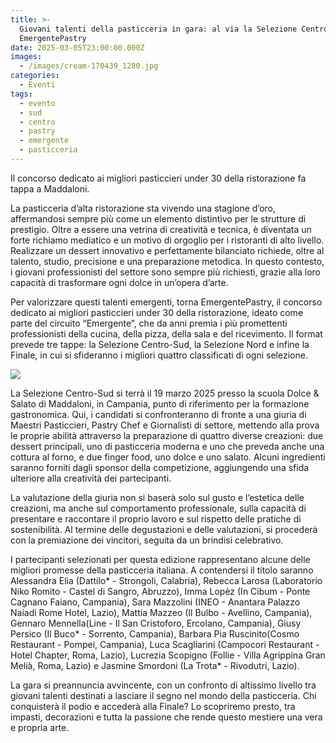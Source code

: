 ```yaml
---
title: >-
  Giovani talenti della pasticceria in gara: al via la Selezione Centro-Sud di
  EmergentePastry
date: 2025-03-05T23:00:00.000Z
images:
  - /images/cream-170439_1280.jpg
categories:
  - Eventi
tags:
  - evento
  - sud
  - centro
  - pastry
  - emergente
  - pasticceria
---
```


Il concorso dedicato ai migliori pasticcieri under 30 della ristorazione fa tappa a Maddaloni.

La pasticceria d’alta ristorazione sta vivendo una stagione d’oro, affermandosi sempre più come un elemento distintivo per le strutture di prestigio. Oltre a essere una vetrina di creatività e tecnica, è diventata un forte richiamo mediatico e un motivo di orgoglio per i ristoranti di alto livello. Realizzare un dessert innovativo e perfettamente bilanciato richiede, oltre al talento, studio, precisione e una preparazione metodica. In questo contesto, i giovani professionisti del settore sono sempre più richiesti, grazie alla loro capacità di trasformare ogni dolce in un’opera d’arte.

Per valorizzare questi talenti emergenti, torna EmergentePastry, il concorso dedicato ai migliori pasticcieri under 30 della ristorazione, ideato come parte del circuito “Emergente”, che da anni premia i più promettenti professionisti della cucina, della pizza, della sala e del ricevimento. Il format prevede tre tappe: la Selezione Centro-Sud, la Selezione Nord e infine la Finale, in cui si sfideranno i migliori quattro classificati di ogni selezione.

![](</images/emergente pastry centro sud.png>)

La Selezione Centro-Sud si terrà il 19 marzo 2025 presso la scuola Dolce & Salato di Maddaloni, in Campania, punto di riferimento per la formazione gastronomica. Qui, i candidati si confronteranno di fronte a una giuria di Maestri Pasticcieri, Pastry Chef e Giornalisti di settore, mettendo alla prova le proprie abilità attraverso la preparazione di quattro diverse creazioni: due dessert principali, uno di pasticceria moderna e uno che preveda anche una cottura al forno, e due finger food, uno dolce e uno salato. Alcuni ingredienti saranno forniti dagli sponsor della competizione, aggiungendo una sfida ulteriore alla creatività dei partecipanti.

La valutazione della giuria non si baserà solo sul gusto e l’estetica delle creazioni, ma anche sul comportamento professionale, sulla capacità di presentare e raccontare il proprio lavoro e sul rispetto delle pratiche di sostenibilità. Al termine delle degustazioni e delle valutazioni, si procederà con la premiazione dei vincitori, seguita da un brindisi celebrativo.

I partecipanti selezionati per questa edizione rappresentano alcune delle migliori promesse della pasticceria italiana. A contendersi il titolo saranno Alessandra Elia (Dattilo\* - Strongoli, Calabria), Rebecca Larosa (Laboratorio Niko Romito - Castel di Sangro, Abruzzo), Imma Lopèz (In Cibum - Ponte Cagnano Faiano, Campania), Sara Mazzolini (INEO - Anantara Palazzo Naiadi Rome Hotel, Lazio), Mattia Mazzeo (Il Bulbo - Avellino, Campania), Gennaro Mennella(Line - Il San Cristoforo, Ercolano, Campania), Giusy Persico (Il Buco\* - Sorrento, Campania), Barbara Pia Ruscinito(Cosmo Restaurant - Pompei, Campania), Luca Scagliarini (Campocori Restaurant - Hotel Chapter, Roma, Lazio), Lucrezia Scopigno (Follie - Villa Agrippina Gran Melià, Roma, Lazio) e Jasmine Smordoni (La Trota\* - Rivodutri, Lazio).

La gara si preannuncia avvincente, con un confronto di altissimo livello tra giovani talenti destinati a lasciare il segno nel mondo della pasticceria. Chi conquisterà il podio e accederà alla Finale? Lo scopriremo presto, tra impasti, decorazioni e tutta la passione che rende questo mestiere una vera e propria arte.
